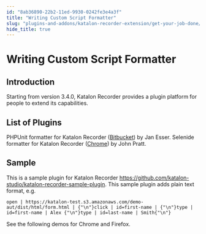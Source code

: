 ```yaml
---
id: "8ab36890-22b2-11ed-9930-0242fe3e4a3f"
title: "Writing Custom Script Formatter"
slug: "plugins-and-addons/katalon-recorder-extension/get-your-job-done/export-scenarios/writing-custom-script-formatter"
hide_title: true
---
```

    

# <a id="id_writing-custom-script-formatter" class="anchor_top_offset"/><a id="ariaid-title1" class="anchor_top_offset"/>Writing Custom Script Formatter

    
    
  
    

## <a id="id_1" class="anchor_top_offset"/>Introduction

    
      
<p xmlns="http://www.w3.org/1999/xhtml" className="p">Starting from version 3.4.0, Katalon Recorder provides a plugin   platform for people to extend its capabilities.</p> 
    
  

## <a id="id_2" class="anchor_top_offset"/>List of Plugins

<p xmlns="http://www.w3.org/1999/xhtml" className="p">PHPUnit formatter for Katalon Recorder (<a className="xref j-external-link" href="https://bitbucket.org/inventis/phpunit-formatter-katalon-recorder/src/master/" target="_blank">Bitbucket</a>)   by Jan Esser. Selenide formatter for Katalon Recorder (<a className="xref j-external-link" href="https://chrome.google.com/webstore/detail/selenide-exporter-for-kat/mkbfcgpbkcaieiajhllpdocjfnfcbmlm" target="_blank">Chrome</a>)   by John Pratt.</p> 
    

## <a id="id_3" class="anchor_top_offset"/>Sample

    
      
<p xmlns="http://www.w3.org/1999/xhtml" className="p">This is a sample plugin for Katalon Recorder <a className="xref j-external-link" href="https://github.com/katalon-studio/katalon-recorder-sample-plugin" target="_blank">https://github.com/katalon-studio/katalon-recorder-sample-plugin</a>.   This sample plugin adds plain text format, e.g.</p> 
              
<pre xmlns="http://www.w3.org/1999/xhtml" className="pre codeblock"><code>open | https://katalon-test.s3.amazonaws.com/demo-aut/dist/html/form.html | {"\n"}click | id=first-name | {"\n"}type | id=first-name | Alex {"\n"}type | id=last-name | Smith{"\n"}</code></pre> 
            
<p xmlns="http://www.w3.org/1999/xhtml" className="p">See the following demos for Chrome and Firefox.</p> 
    
  
